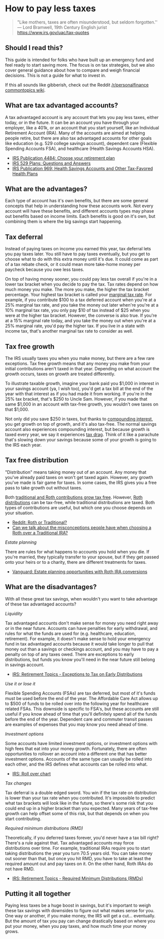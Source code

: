 # How to pay less taxes

> "Like mothers, taxes are often misunderstood, but seldom forgotten.'' — Lord Bramwell, 19th Century English jurist https://www.irs.gov/uac/tax-quotes

## Should I read this?

This guide is intended for folks who have built up an emergency fund and feel ready to start saving more. The focus is on tax strategies, but we also cover general guidance about how to compare and weigh financial decisions. This is not a guide for what to invest in.

If this all sounds like gibberish, check out the Reddit [/r/personalfinance commontopics wiki](https://www.reddit.com/r/personalfinance/wiki/commontopics).

## What are tax advantaged accounts?

A tax advantaged account is any account that lets you pay less taxes, either today, or in the future. It can be an account you have through your employer, like a 401k, or an account that you start yourself, like an Individual Retirement Account (IRA). Many of the accounts are aimed at helping people retire, but there are also tax advantaged accounts for other goals like education (e.g. 529 college savings account), dependent care (Flexible Spending Accounts FSA), and healthcare (Health Savings Accounts HSA).

* [IRS Publication 4484: Choose your retirement plan](https://www.irs.gov/pub/irs-pdf/p4484.pdf)
* [IRS 529 Plans: Questions and Answers](https://www.irs.gov/uac/529-plans-questions-and-answers)
* [IRS Publication 969: Health Savings Accounts and Other Tax-Favored Health Plans](https://www.irs.gov/uac/about-publication-969)

## What are the advantages?

Each type of account has it's own benefits, but there are some general concepts that help in understanding how these accounts work. Not every account will have these benefits, and different accounts types may phase out benefits based on income limits. Each benefits is good on it's own, but combining them is where the big savings start happening.

## Tax deferral

Instead of paying taxes on income you earned this year, tax deferral lets you pay taxes later. You still have to pay taxes eventually, but you get to choose what to do with this extra money until it's due. It could come as part of a tax rebate check, or it could mean more take-home money per paycheck because you owe less taxes.

On top of having money sooner, you could pay less tax overall if you're in a lower tax bracket when you decide to pay the tax. Tax rates depend on how much money you make. The more you make, the higher the tax bracket percentage. Your highest tax bracket is called your [marginal tax rate](https://www.reddit.com/r/personalfinance/wiki/taxes#wiki_marginal_tax_rates). For example, if you contribute $100 to a tax deferred account when you're at a 25% marginal tax rate, and you take the money out later when're you're at a 10% marginal tax rate, you only pay $10 of tax instead of $25 when you were at the higher tax bracket. However, the converse is also true. If you're at a 15% marginal rate today, and you take the money out when you're at a 25% marginal rate, you'd pay the higher tax. If you live in a state with income tax, that's another marginal tax rate to consider as well.

## Tax free growth

The IRS usually taxes you when you make money, but there are a few rare exceptions. Tax free growth means that any money you make from your initial contributions aren't taxed in that year. Depending on what account the growth occurs, taxes on growth are treated differently.

To illustrate taxable growth, imagine your bank paid you $1,000 in interest in your savings account (ya, I wish too), you'd get a tax bill at the end of the year with that interest as if you had made it from working. If you're in the 25% tax bracket, that's $250 to Uncle Sam. However, if you made that same $1,000 in an account with tax-free growth, you wouldn't owe taxes on that $1,000.

Not only did you save $250 in taxes, but thanks to [compounding interest](http://www.investopedia.com/terms/c/compoundinterest.asp), you get growth on top of growth, and it's also tax-free. The normal savings account also experiences compounding interest, but because growth is taxed every year, we say it experiences [tax drag](http://www.investopedia.com/terms/t/tax-drag.asp). Think of it like a parachute that's slowing down your savings because some of your growth is going to the IRS each year.

## Tax free distribution

"Distribution" means taking money out of an account. Any money that you've already paid taxes on won't get taxed again. However, any growth you've made is fair game for taxes. In some cases, the IRS gives you a free pass to take growth out without taxes.

Both [traditional and Roth contributions grow tax free](http://www.rothira.com/traditional-ira-vs-roth-ira). However, [Roth distributions](https://www.irs.gov/publications/p590b/ch02.html) can be tax-free, while traditional distributions are taxed. Both types of contributions are useful, but which one you choose depends on your situation.

* [Reddit: Roth or Traditional?](https://www.reddit.com/r/personalfinance/wiki/rothortraditional)
* [Can we talk about the misconceptions people have when choosing a Roth over a Traditional IRA?](https://www.reddit.com/r/personalfinance/comments/2jqnjy/can_we_talk_about_the_misconceptions_people_have/)

*Estate planning*

There are rules for what happens to accounts you hold when you die. If you're married, they typically transfer to your spouse, but if they get passed onto your heirs or to a charity, there are different treatments for taxes.

* [Vanguard: Estate planning opportunities with Roth IRA conversions](http://vanguard.com/pdf/s623.pdf)

## What are the disadvantages?

With all these great tax savings, when wouldn't you want to take advantage of these tax advantaged accounts?

*Liquidity*

Tax advantaged accounts don't make sense for money you need right away or in the near future. Accounts can have penalties for early withdrawal, and rules for what the funds are used for (e.g. healthcare, education, retirement). For example, it doesn't make sense to hold your emergency fund in tax advantaged accounts because it would take longer to pull that money out than a savings or checkings account, and you may have to pay a penalty on top of any taxes owed. There are exceptions to early distributions, but funds you know you'll need in the near future still belong in savings account.

* [IRS: Retirement Topics - Exceptions to Tax on Early Distributions](https://www.irs.gov/retirement-plans/plan-participant-employee/retirement-topics-tax-on-early-distributions)

*Use it or lose it*

Flexible Spending Accounts (FSAs) are tax deferred, but most of it's funds must be used before the end of the year. The Affordable Care Act allows up to $500 of funds to be rolled over into the following year for healthcare related FSAs. This downside is specific to FSA's, but these accounts are still useful if you know ahead of time that you'll definitely spend all of the funds before the end of the year. Dependent care and commuter transit passes are examples of expenses that you may know you need ahead of time.

*Investment options*

Some accounts have limited investment options, or investment options with high fees that eat into your money growth. Fortunately, there are often opportunities to rollover an account into a different one that has better investment options. Accounts of the same type can usually be rolled into each other, and the IRS defines what accounts can be rolled into what.

* [IRS: Roll over chart](https://www.irs.gov/pub/irs-tege/rollover_chart.pdf)

*Tax changes*

Tax deferral is a double edged sword. You win if the tax rate on distribution is lower than your tax rate when you contributed. It's impossible to predict what tax brackets will look like in the future, so there's some risk that you could end up in a higher bracket than you expected. Many years of tax-free growth can help offset some of this risk, but that depends on when you start contributing.

*Required minimum distributions (RMD)*

Theoretically, if you deferred taxes forever, you'd never have a tax bill right? There's a rule against that. Tax advantaged accounts may force distributions over time. For example, traditional IRAs require you to start taking distributions the year you turn 70.5 years old. You can take money out sooner than that, but once you hit RMD, you have to take at least the required amount out and pay taxes on it. On the other hand, Roth IRAs do not have RMD.

* [IRS: Retirement Topics - Required Minimum Distributions (RMDs)](https://www.irs.gov/retirement-plans/plan-participant-employee/retirement-topics-required-minimum-distributions-rmds)

## Putting it all together

Paying less taxes be a huge boost in savings, but it's important to weigh these tax savings with downsides to figure out what makes sense for you. One way or another, if you make money, the IRS will get a cut... eventually. But the amount of tax you pay can change drastically based on where you put your money, when you pay taxes, and how much time your money grows.

